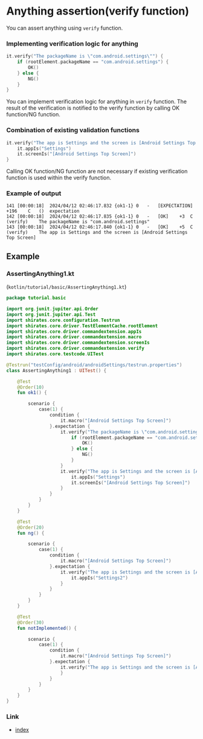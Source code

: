 # Anything assertion(verify function)

You can assert anything using `verify` function.

### Implementing verification logic for anything

```kotlin
it.verify("The packageName is \"com.android.settings\"") {
    if (rootElement.packageName == "com.android.settings") {
        OK()
    } else {
        NG()
    }
}
```

You can implement verification logic for anything in `verify` function.
The result of the verification is notified to the verify function by calling OK function/NG function.

### Combination of existing validation functions

```kotlin
it.verify("The app is Settings and the screen is [Android Settings Top Screen]") {
    it.appIs("Settings")
    it.screenIs("[Android Settings Top Screen]")
}
```

Calling OK function/NG function are not necessary if existing verification function is used within the verify function.

### Example of output

```
141	[00:00:18]	2024/04/12 02:46:17.832	{ok1-1}	0	-	[EXPECTATION]	+196	C	()	expectation
142	[00:00:18]	2024/04/12 02:46:17.835	{ok1-1}	0	-	[OK]	+3	C	(verify)	The packageName is "com.android.settings"
143	[00:00:18]	2024/04/12 02:46:17.840	{ok1-1}	0	-	[OK]	+5	C	(verify)	The app is Settings and the screen is [Android Settings Top Screen]
```

## Example

### AssertingAnything1.kt

(`kotlin/tutorial/basic/AssertingAnything1.kt`)

```kotlin
package tutorial.basic

import org.junit.jupiter.api.Order
import org.junit.jupiter.api.Test
import shirates.core.configuration.Testrun
import shirates.core.driver.TestElementCache.rootElement
import shirates.core.driver.commandextension.appIs
import shirates.core.driver.commandextension.macro
import shirates.core.driver.commandextension.screenIs
import shirates.core.driver.commandextension.verify
import shirates.core.testcode.UITest

@Testrun("testConfig/android/androidSettings/testrun.properties")
class AssertingAnything1 : UITest() {

    @Test
    @Order(10)
    fun ok1() {

        scenario {
            case(1) {
                condition {
                    it.macro("[Android Settings Top Screen]")
                }.expectation {
                    it.verify("The packageName is \"com.android.settings\"") {
                        if (rootElement.packageName == "com.android.settings") {
                            OK()
                        } else {
                            NG()
                        }
                    }
                    it.verify("The app is Settings and the screen is [Android Settings Top Screen]") {
                        it.appIs("Settings")
                        it.screenIs("[Android Settings Top Screen]")
                    }
                }
            }
        }
    }

    @Test
    @Order(20)
    fun ng() {

        scenario {
            case(1) {
                condition {
                    it.macro("[Android Settings Top Screen]")
                }.expectation {
                    it.verify("The app is Settings and the screen is [Android Settings Top Screen]") {
                        it.appIs("Settings2")
                    }
                }
            }
        }
    }

    @Test
    @Order(30)
    fun notImplemented() {

        scenario {
            case(1) {
                condition {
                    it.macro("[Android Settings Top Screen]")
                }.expectation {
                    it.verify("The app is Settings and the screen is [Android Settings Top Screen]") {
                    }
                }
            }
        }
    }
}
```

### Link

- [index](../../../index.md)

